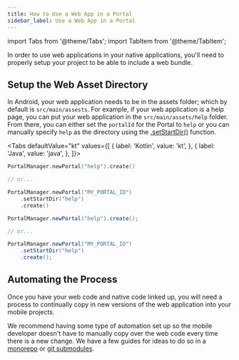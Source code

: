 ```yaml
---
title: How to Use a Web App in a Portal
sidebar_label: Use a Web App in a Portal
---
```


import Tabs from '@theme/Tabs';
import TabItem from '@theme/TabItem';

In order to use web applications in your native applications, you'll need to properly setup your project to be able to include a web bundle.

## Setup the Web Asset Directory

In Android, your web application needs to be in the assets folder; which by default is `src/main/assests`. For example, if your web application is a help page, you can put your web application in the `src/main/assets/help` folder. From there, you can either set the `portalId` for the Portal to `help` or you can manually specify `help` as the directory using the [.setStartDir()](../reference/api/portal-builder#setStartDir) function.

<Tabs
defaultValue="kt"
values={[
{ label: 'Kotlin', value: 'kt', },
{ label: 'Java', value: 'java', },
]}>
<TabItem value="kt">

```kotlin
PortalManager.newPortal("help").create()

// or...

PortalManager.newPortal("MY_PORTAL_ID")
    .setStartDir("help")
    .create()
```

</TabItem>
<TabItem value="java">

```java
PortalManager.newPortal("help").create();

// or...

PortalManager.newPortal("MY_PORTAL_ID")
    .setStartDir("help")
    .create();
```

</TabItem>
</Tabs>

## Automating the Process

Once you have your web code and native code linked up, you will need a process to continually copy in new versions of the web application into your mobile projects.

We recommend having some type of automation set up so the mobile developer doesn't have to manually copy over the web code every time there is a new change. We have a few guides for ideas to do so in a [monorepo](../tutorials/monorepo-example) or [git submodules](https://git-scm.com/book/en/v2/Git-Tools-Submodules).

